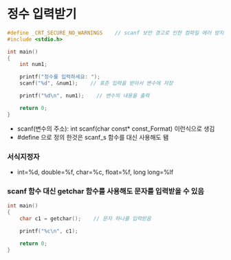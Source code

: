 # 정수 입력받기 

``` c 
#define _CRT_SECURE_NO_WARNINGS    // scanf 보안 경고로 인한 컴파일 에러 방지
#include <stdio.h>

int main()
{
    int num1;

    printf("정수를 입력하세요: ");
    scanf("%d", &num1);    // 표준 입력을 받아서 변수에 저장

    printf("%d\n", num1);    // 변수의 내용을 출력

    return 0;
}
```
* scanf(변수의 주소): int scanf(char const* const_Format) 이런식으로 생김
* #define 으로 정의 한것은 scanf_s 함수를 대신 사용해도 됌

### 서식지정자
* int=%d, double=%f, char=%c, float=%f, long long=%lf

### scanf 함수 대신 getchar 함수를 사용해도 문자를 입력받을 수 있음

``` c
int main()
{
    char c1 = getchar();    // 문자 하나를 입력받음

    printf("%c\n", c1);

    return 0;
}
```


